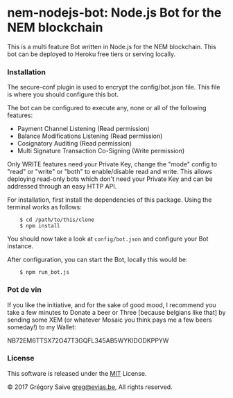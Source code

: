 # nem-nodejs-bot: Node.js Bot for the NEM blockchain

This is a multi feature Bot written in Node.js for the NEM blockchain. This bot can be deployed to Heroku free tiers
or serving locally.

### Installation

The secure-conf plugin is used to encrypt the config/bot.json file. This file is where you should configure this bot.

The bot can be configured to execute any, none or all of the following features:
 - Payment Channel Listening (Read permission)
 - Balance Modifications Listening (Read permission)
 - Cosignatory Auditing (Read permission)
 - Multi Signature Transaction Co-Signing (Write permission)

Only WRITE features need your Private Key, change the "mode" config to "read" or "write" or "both" to enable/disable read and write.
This allows deploying read-only bots which don't need your Private Key and can be addressed through an easy HTTP API.

For installation, first install the dependencies of this package. Using the terminal works as follows:
```
    $ cd /path/to/this/clone
    $ npm install
```

You should now take a look at ```config/bot.json``` and configure your Bot instance.

After configuration, you can start the Bot, locally this would be:
```
    $ npm run_bot.js
```

### Pot de vin

If you like the initiative, and for the sake of good mood, I recommend you take a few minutes to Donate a beer or Three [because belgians like that] by sending some XEM (or whatever Mosaic you think pays me a few beers someday!) to my Wallet:

NB72EM6TTSX72O47T3GQFL345AB5WYKIDODKPPYW

### License

This software is released under the [MIT](LICENSE) License.

© 2017 Grégory Saive greg@evias.be, All rights reserved.
